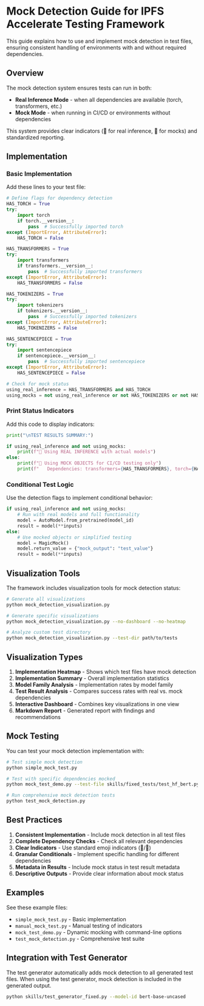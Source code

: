 # Mock Detection Guide for IPFS Accelerate Testing Framework

This guide explains how to use and implement mock detection in test files, ensuring consistent handling of environments with and without required dependencies.

## Overview

The mock detection system ensures tests can run in both:
- **Real Inference Mode** - when all dependencies are available (torch, transformers, etc.)
- **Mock Mode** - when running in CI/CD or environments without dependencies

This system provides clear indicators (🚀 for real inference, 🔷 for mocks) and standardized reporting.

## Implementation

### Basic Implementation

Add these lines to your test file:

```python
# Define flags for dependency detection
HAS_TORCH = True
try:
    import torch
    if torch.__version__:
        pass  # Successfully imported torch
except (ImportError, AttributeError):
    HAS_TORCH = False

HAS_TRANSFORMERS = True
try:
    import transformers
    if transformers.__version__:
        pass  # Successfully imported transformers
except (ImportError, AttributeError):
    HAS_TRANSFORMERS = False

HAS_TOKENIZERS = True
try:
    import tokenizers
    if tokenizers.__version__:
        pass  # Successfully imported tokenizers
except (ImportError, AttributeError):
    HAS_TOKENIZERS = False

HAS_SENTENCEPIECE = True
try:
    import sentencepiece
    if sentencepiece.__version__:
        pass  # Successfully imported sentencepiece
except (ImportError, AttributeError):
    HAS_SENTENCEPIECE = False

# Check for mock status
using_real_inference = HAS_TRANSFORMERS and HAS_TORCH
using_mocks = not using_real_inference or not HAS_TOKENIZERS or not HAS_SENTENCEPIECE
```

### Print Status Indicators

Add this code to display indicators:

```python
print("\nTEST RESULTS SUMMARY:")

if using_real_inference and not using_mocks:
    print(f"🚀 Using REAL INFERENCE with actual models")
else:
    print(f"🔷 Using MOCK OBJECTS for CI/CD testing only")
    print(f"   Dependencies: transformers={HAS_TRANSFORMERS}, torch={HAS_TORCH}, tokenizers={HAS_TOKENIZERS}, sentencepiece={HAS_SENTENCEPIECE}")
```

### Conditional Test Logic

Use the detection flags to implement conditional behavior:

```python
if using_real_inference and not using_mocks:
    # Run with real models and full functionality
    model = AutoModel.from_pretrained(model_id)
    result = model(**inputs)
else:
    # Use mocked objects or simplified testing
    model = MagicMock()
    model.return_value = {"mock_output": "test_value"}
    result = model(**inputs)
```

## Visualization Tools

The framework includes visualization tools for mock detection status:

```bash
# Generate all visualizations
python mock_detection_visualization.py

# Generate specific visualizations
python mock_detection_visualization.py --no-dashboard --no-heatmap

# Analyze custom test directory
python mock_detection_visualization.py --test-dir path/to/tests
```

## Visualization Types

1. **Implementation Heatmap** - Shows which test files have mock detection
2. **Implementation Summary** - Overall implementation statistics
3. **Model Family Analysis** - Implementation rates by model family
4. **Test Result Analysis** - Compares success rates with real vs. mock dependencies
5. **Interactive Dashboard** - Combines key visualizations in one view
6. **Markdown Report** - Generated report with findings and recommendations

## Mock Testing

You can test your mock detection implementation with:

```bash
# Test simple mock detection
python simple_mock_test.py

# Test with specific dependencies mocked
python mock_test_demo.py --test-file skills/fixed_tests/test_hf_bert.py --mock torch transformers

# Run comprehensive mock detection tests
python test_mock_detection.py
```

## Best Practices

1. **Consistent Implementation** - Include mock detection in all test files
2. **Complete Dependency Checks** - Check all relevant dependencies
3. **Clear Indicators** - Use standard emoji indicators (🚀/🔷)
4. **Granular Conditionals** - Implement specific handling for different dependencies
5. **Metadata in Results** - Include mock status in test result metadata
6. **Descriptive Outputs** - Provide clear information about mock status

## Examples

See these example files:
- `simple_mock_test.py` - Basic implementation
- `manual_mock_test.py` - Manual testing of indicators
- `mock_test_demo.py` - Dynamic mocking with command-line options
- `test_mock_detection.py` - Comprehensive test suite

## Integration with Test Generator

The test generator automatically adds mock detection to all generated test files. When using the test generator, mock detection is included in the generated output.

```bash
python skills/test_generator_fixed.py --model-id bert-base-uncased
```